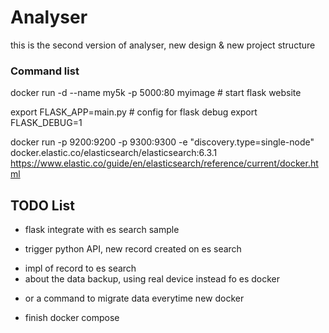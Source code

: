 # Analyser
this is the second version of analyser, new design & new project structure

### Command list
docker run -d --name my5k -p 5000:80 myimage # start flask website 


export FLASK_APP=main.py # config for flask debug
export FLASK_DEBUG=1


docker run -p 9200:9200 -p 9300:9300 -e "discovery.type=single-node" docker.elastic.co/elasticsearch/elasticsearch:6.3.1
https://www.elastic.co/guide/en/elasticsearch/reference/current/docker.html

## TODO List
* flask integrate with es search sample
 + trigger python API, new record created on es search
* impl of record to es search
* about the data backup, using real device instead fo es docker
 + or a command to migrate data everytime new docker
* finish docker compose
